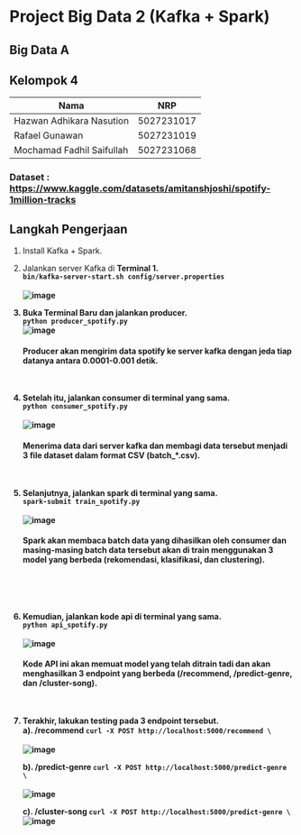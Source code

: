 # Project Big Data 2 (Kafka + Spark)

## Big Data A

## Kelompok 4

| Nama                      | NRP        |
| ------------------------- | ---------- |
| Hazwan Adhikara Nasution  | 5027231017 |
| Rafael Gunawan            | 5027231019 |
| Mochamad Fadhil Saifullah | 5027231068 |

### Dataset : https://www.kaggle.com/datasets/amitanshjoshi/spotify-1million-tracks

## Langkah Pengerjaan

1. Install Kafka + Spark.
2. Jalankan server Kafka di <strong>Terminal 1<strong>. <br>
   `bin/kafka-server-start.sh config/server.properties` <br> <br>
   ![image](https://github.com/user-attachments/assets/d7ce4ac6-59d6-4d1d-81d3-40b95902b014)
   <br>

3. Buka <strong>Terminal Baru<strong> dan jalankan producer. <br>
   `python producer_spotify.py` <br>
   ![image](./img/producer.png) <br>

   #### Producer akan mengirim data spotify ke server kafka dengan jeda tiap datanya antara 0.0001-0.001 detik.

   <br>

4. Setelah itu, jalankan consumer di terminal yang sama. <br>
   `python consumer_spotify.py` <br> <br>
   ![image](./img/consumer.png)<br>

   #### Menerima data dari server kafka dan membagi data tersebut menjadi 3 file dataset dalam format CSV (batch\_\*.csv).

   <br>

5. Selanjutnya, jalankan spark di terminal yang sama. <br>
   `spark-submit train_spotify.py` <br> <br>
   ![image](./img/spark%20train.png)

   #### Spark akan membaca batch data yang dihasilkan oleh consumer dan masing-masing batch data tersebut akan di train menggunakan 3 model yang berbeda (rekomendasi, klasifikasi, dan clustering).

   <br> <br> <br>

6. Kemudian, jalankan kode api di terminal yang sama. <br>
   `python api_spotify.py` <br> <br>
   ![image](./img/api.png)

   #### Kode API ini akan memuat model yang telah ditrain tadi dan akan menghasilkan 3 endpoint yang berbeda (/recommend, /predict-genre, dan /cluster-song).

   <br>

7. Terakhir, lakukan testing pada 3 endpoint tersebut. <br>
   a). /recommend
   `curl -X POST http://localhost:5000/recommend \` <br> <br>
   ![image](./img/recommend.png)

   b). /predict-genre
   `curl -X POST http://localhost:5000/predict-genre \` <br> <br>
   ![image](./img/predict%20genre.png) <br>

   c). /cluster-song
   `curl -X POST http://localhost:5000/predict-genre \` <br>
   ![image](./img/cluster.png)
